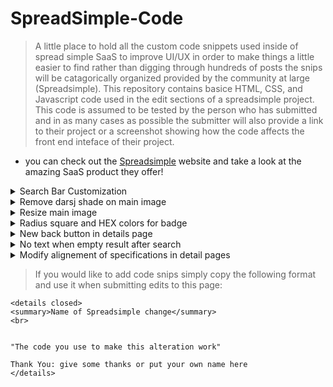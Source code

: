 # SpreadSimple-Code
> A little place to hold all the custom code snippets used inside of spread simple SaaS to improve UI/UX
> in order to make things a little easier to find rather than digging through hundreds of posts the snips will be catagorically organized provided by the community at large (Spreadsimple). This repository contains basice HTML, CSS, and Javascript code used in the edit sections of a spreadsimple project. This code is assumed to be tested by the person who has submitted and in as many cases as possible the submitter will also provide a link to their project or a screenshot showing how the code affects the front end inteface of their project.

* you can check out the [Spreadsimple](https://spreadsimple.com) website and take a look at the amazing SaaS product they offer!

<details closed>
<summary>Search Bar Customization</summary>
<br>
  
```
.sv-viewer-form__search-inner {border: 1px solid #e9ecef; border-radius:10px}
.sv-viewer-form__input-icon {
padding-right: 10px;
padding-left: 10px;
background-color: #fafafa;
margin-right: 5px;
}
```
  
Thank You: Fernando Vasco
</details>

<details closed>
<summary>Remove darsj shade on main image</summary>
<br>
  
```
<style>
.sv-viewer-intro.sv-has-cover:before {opacity:0}
}
</style>
```
  
Thank You: Felipe Chaves
</details>

<details closed>
<summary>Resize main image</summary>
<br>
  
```
<style>
.sv-viewer-intro__logo.sv-img-reset {
max-width: 300px;
max-height: 150px;
}
</style>
```
  
Thank You: Felipe Chaves
</details>

<details closed>
<summary>Radius square and HEX colors for badge</summary>
<br>
  
```
<style>
.sv-badge { border-radius: 0px; }
.sv-badge__1 { background-color: #77c9d6; color: #0f0f0f }
.sv-badge__2 { background-color: #77c9d6; color: #0f0f0f }
.sv-badge__3 { background-color: #77c9d6; color: #0f0f0f }
.sv-badge__4 { background-color: #77c9d6; color: #0f0f0f }
.sv-badge__5 { background-color: #276bb0; }
.sv-badge__6 { background-color: #276bb0; }
.sv-badge__7 { background-color: #e0e27c; color: #0f0f0f }
.sv-badge__8 { background-color: #fde1eb; color: #696969 }
.sv-badge__9 { background-color: #98f5FF; color: #696969 }
</style>
```
  
Thank You: François P
</details>


<details closed>
<summary>New back button in details page</summary>
<br>
  
```
<style>
.sv-product__back-btn {
width: 100px;
height: 40px;
font-size: 12px;
border: 2px solid;
border-radius: 0%;
}
.sv-icon-arrow:before {
content: "\E905"" RETOUR";
}
</style>
```
  
Thank You: François P
</details>

<details closed>
<summary>No text when empty result after search</summary>
<br>
  
```
<style>
.sv-viewer__empty-state-title {
font-size: 0px;
}
.sv-viewer__empty-state-subtitle {
font-size: 0px;
}
</style>
```
  
Thank You: François P
</details>

<details closed>
<summary>Modify alignement of specifications in detail pages</summary>
<br>
  
```
<style>.sv-product__spec { align-items: baseline; } </style>
```
  
Thank You: François P
</details>

> If you would like to add code snips simply copy the following format and use it when submitting edits to this page:
```
<details closed>
<summary>Name of Spreadsimple change</summary>
<br>
  

"The code you use to make this alteration work"
  
Thank You: give some thanks or put your own name here
</details>
```


